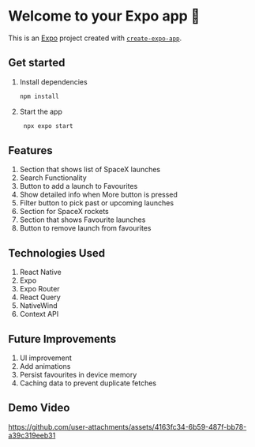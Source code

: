 # Welcome to your Expo app 👋
This is an [Expo](https://expo.dev) project created with [`create-expo-app`](https://www.npmjs.com/package/create-expo-app).

## Get started
1. Install dependencies
   ```bash
   npm install
   ```
2. Start the app

   ```bash
    npx expo start
   ```

## Features
1. Section that shows list of SpaceX launches
2. Search Functionality
3. Button to add a launch to Favourites
4. Show detailed info when More button is pressed
5. Filter button to pick past or upcoming launches
6. Section for SpaceX rockets
7. Section that shows Favourite launches
8. Button to remove launch from favourites

## Technologies Used
1. React Native
2. Expo
3. Expo Router
4. React Query
5. NativeWind
6. Context API

## Future Improvements
1. UI improvement
2. Add animations
3. Persist favourites in device memory
4. Caching data to prevent duplicate fetches

## Demo Video
https://github.com/user-attachments/assets/4163fc34-6b59-487f-bb78-a39c319eeb31

